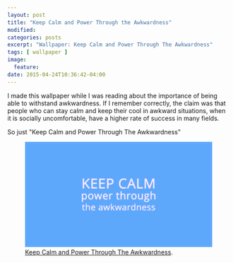 ```yaml
---
layout: post
title: "Keep Calm and Power Through the Awkwardness"
modified:
categories: posts
excerpt: "Wallpaper: Keep Calm and Power Through The Awkwardness"
tags: [ wallpaper ]
image:
  feature:
date: 2015-04-24T10:36:42-04:00
---
```


I made this wallpaper while I was reading about the importance of being able to withstand awkwardness.
If I remember correctly, the claim was that people who can stay calm and keep their cool in awkward situations, when it is socially uncomfortable, have a higher rate of success in many fields.

So just "Keep Calm and Power Through The Awkwardness"

<figure>
	<a href="/Wallpapers/KeepCalmandPowerThroughTheAwkwardness.png"><img src="/Wallpapers/KeepCalmandPowerThroughTheAwkwardness.png"></a>
	<figcaption><a href="" title="Keep Calm and Power Through The Awkwardness">Keep Calm and Power Through The Awkwardness</a>.</figcaption>
</figure>
